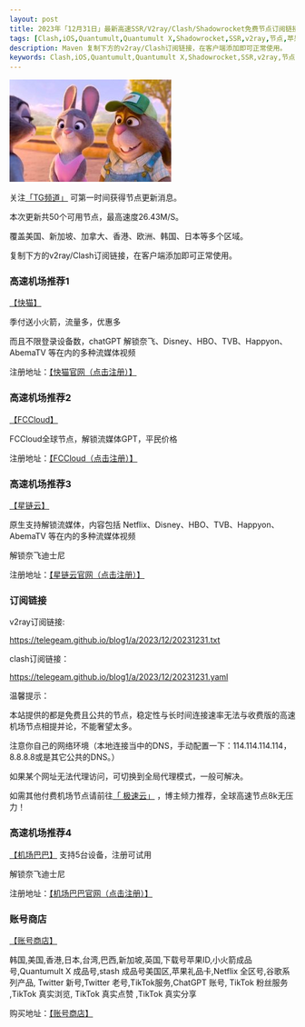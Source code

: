 ```yaml
---
layout: post
title: 2023年「12月31日」最新高速SSR/V2ray/Clash/Shadowrocket免费节点订阅链接
tags: [Clash,iOS,Quantumult,Quantumult X,Shadowrocket,SSR,v2ray,节点,苹果,小火箭,订阅链,高速免费节点,V2ray,clash,ss,ssr,trojan,vmess,免费节点,]
description: Maven 复制下方的v2ray/Clash订阅链接，在客户端添加即可正常使用。
keywords: Clash,iOS,Quantumult,Quantumult X,Shadowrocket,SSR,v2ray,节点,苹果,小火箭,订阅链接,高速免费节点,V2ray,clash,ss,ssr,trojan,vmess,翻墙必备,免费节点,科学上网, 
---
```

![img](/images/a.jpg)

关注[「TG频道」](https://t.me/+Nz3-ybO4nwMzMDU1) 可第一时间获得节点更新消息。

本次更新共50个可用节点，最高速度26.43M/S。

覆盖美国、新加坡、加拿大、香港、欧洲、韩国、日本等多个区域。

复制下方的v2ray/Clash订阅链接，在客户端添加即可正常使用。

###  高速机场推荐1

[【快猫】](https://ikuaimao.cc/#/register?code=TTaIXhNs)

季付送小火箭，流量多，优惠多

而且不限登录设备数，chatGPT 解锁奈飞、Disney、HBO、TVB、Happyon、AbemaTV 等在内的多种流媒体视频

注册地址：[【快猫官网（点击注册）】](https://ikuaimao.cc/#/register?code=TTaIXhNs)

###  高速机场推荐2

[【FCCloud】](https://www.fastconnectcloud1.com/#/register?code=qGNvJ8Oy)

FCCloud全球节点，解锁流媒体GPT，平民价格

注册地址：[【FCCloud（点击注册）】](https://www.fastconnectcloud1.com/#/register?code=qGNvJ8Oy)

###  高速机场推荐3 

 [【星链云】](https://ikuaimao.cc/#/register?code=TTaIXhNs)

原生支持解锁流媒体，内容包括 Netflix、Disney、HBO、TVB、Happyon、AbemaTV 等在内的多种流媒体视频

解锁奈飞迪士尼

注册地址：[【星链云官网（点击注册）】](https://ikuaimao.cc/#/register?code=TTaIXhNs)

###  订阅链接

v2ray订阅链接:

https://telegeam.github.io/blog1/a/2023/12/20231231.txt

clash订阅链接：

https://telegeam.github.io/blog1/a/2023/12/20231231.yaml

温馨提示：

本站提供的都是免费且公共的节点，稳定性与长时间连接速率无法与收费版的高速机场节点相提并论，不能奢望太多。

注意你自己的网络环境（本地连接当中的DNS，手动配置一下：114.114.114.114，8.8.8.8或是其它公共的DNS。）

如果某个网址无法代理访问，可切换到全局代理模式，一般可解决。

如需其他付费机场节点请前往[「 极速云」](https://www.xn--mes358acgm99l.net/#/register?code=uDjEZfAr) ，博主倾力推荐，全球高速节点8k无压力！
###  高速机场推荐4 

[【机场巴巴】](https://ikuaimao.cc/#/register?code=TTaIXhNs)
支持5台设备，注册可试用

解锁奈飞迪士尼

注册地址：[【机场巴巴官网（点击注册）】](https://ikuaimao.cc/#/register?code=TTaIXhNs)

###  账号商店

[【账号商店】](https://appleshop001.com?from=13206)

韩国,美国,香港,日本,台湾,巴西,新加坡,英国,下载号苹果ID,小火箭成品号,Quantumult X 成品号,stash 成品号美国区,苹果礼品卡,Netflix 全区号,谷歌系列产品, Twitter 新号,Twitter 老号,TikTok服务,ChatGPT 账号,
TikTok 粉丝服务 ,TikTok 真实浏览, TikTok 真实点赞 ,TikTok 真实分享 

购买地址：[【账号商店】](https://appleshop001.com?from=13206)

